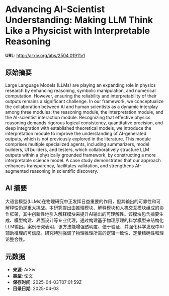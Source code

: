 # Advancing AI-Scientist Understanding: Making LLM Think Like a Physicist with Interpretable Reasoning

**URL**: http://arxiv.org/abs/2504.01911v1

## 原始摘要

Large Language Models (LLMs) are playing an expanding role in physics
research by enhancing reasoning, symbolic manipulation, and numerical
computation. However, ensuring the reliability and interpretability of their
outputs remains a significant challenge. In our framework, we conceptualize the
collaboration between AI and human scientists as a dynamic interplay among
three modules: the reasoning module, the interpretation module, and the
AI-scientist interaction module. Recognizing that effective physics reasoning
demands rigorous logical consistency, quantitative precision, and deep
integration with established theoretical models, we introduce the
interpretation module to improve the understanding of AI-generated outputs,
which is not previously explored in the literature. This module comprises
multiple specialized agents, including summarizers, model builders, UI
builders, and testers, which collaboratively structure LLM outputs within a
physically grounded framework, by constructing a more interpretable science
model. A case study demonstrates that our approach enhances transparency,
facilitates validation, and strengthens AI-augmented reasoning in scientific
discovery.


## AI 摘要

大语言模型(LLMs)在物理研究中正发挥日益重要的作用，但其输出的可靠性和可解释性仍是重大挑战。本研究提出由推理模块、解释模块和人机交互模块组成的协作框架，其中创新性地引入解释模块来提升AI输出的可理解性。该模块包含摘要生成、模型构建、界面设计等专业代理，通过构建基于物理原理的科学模型来结构化LLM输出。案例研究表明，该方法能增强透明度、便于验证，并强化科学发现中AI辅助推理的可信度。研究特别强调了物理推理所需的逻辑一致性、定量精确性和理论整合性。

## 元数据

- **来源**: ArXiv
- **类型**: 论文
- **保存时间**: 2025-04-03T07:01:59Z
- **目录日期**: 2025-04-03

